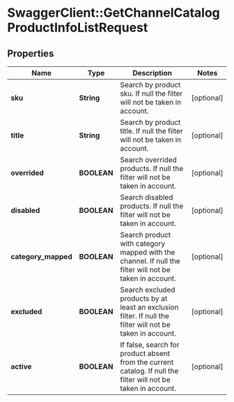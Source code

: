# SwaggerClient::GetChannelCatalogProductInfoListRequest

## Properties
Name | Type | Description | Notes
------------ | ------------- | ------------- | -------------
**sku** | **String** | Search by product sku. If null the filter will not be taken in account. | [optional] 
**title** | **String** | Search by product title. If null the filter will not be taken in account. | [optional] 
**overrided** | **BOOLEAN** | Search overrided products. If null the filter will not be taken in account. | [optional] 
**disabled** | **BOOLEAN** | Search disabled products. If null the filter will not be taken in account. | [optional] 
**category_mapped** | **BOOLEAN** | Search product with category mapped with the channel. If null the filter will not be taken in account. | [optional] 
**excluded** | **BOOLEAN** | Search excluded products by at least an exclusion filter. If null the filter will not be taken in account. | [optional] 
**active** | **BOOLEAN** | If false, search for product absent from the current catalog. If null the filter will not be taken in account. | [optional] 


